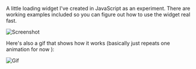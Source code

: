A little loading widget I've created in JavaScript as an experiment. 
There are working examples included so you can figure out how to use the widget real fast.

![Screenshot](https://github.com/Dusan-Dimitric/loading-bar.js/blob/master/examples/example1/ss1.png)

Here's also a gif that shows how it works (basically just repeats one animation for now ):

![Gif](https://github.com/Dusan-Dimitric/loading-bar.js/blob/master/examples/examples.gif)